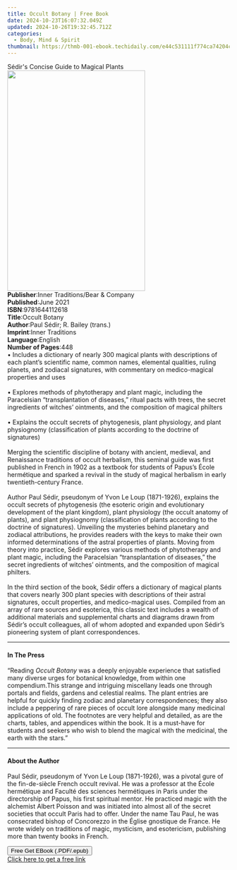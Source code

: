 ```yaml
---
title: Occult Botany | Free Book
date: 2024-10-23T16:07:32.049Z
updated: 2024-10-26T19:32:45.712Z
categories:
  - Body, Mind & Spirit
thumbnail: https://thmb-001-ebook.techidaily.com/e44c531111f774ca74204ccde9406dea9fb37cb90416126640bf3ba62fb2d790.jpg
---
```

<main id="book-container">
  <div class="flex flex-col">
    <div class="book-brief flex-1 py-6 px-4 sm:p-6 md:py-10 md:px-8">
      <!-- brief-->
      <div class="book-brief-main">Sédir's Concise Guide to Magical Plants</div>
    </div>
    <div
      class="book-meta-info flex-1 grid gap-4 col-start-1 col-end-3 row-start-1 sm:mb-6 sm:grid-cols-4 lg:gap-6 lg:col-start-2 lg:row-end-6 lg:row-span-6 lg:mb-0"
    >
      <div
        class="book-meta-info-left place-content-center mt-4 p-4 text-sm leading-6 col-start-2 col-span-2 dark:text-slate-400"
      >
        <img
          class="w-full h-500 object-cover rounded-lg sm:h-255 sm:col-span-2 lg:col-span-full"
          src="https://img-001-ebook.techidaily.com/bb69ac022ced66cd9f61e76163c4f863cbf7cc54f858ba7f5abd24a5ddff765b.jpg"
          alt=""
          width="312"
          height="500"
        />
      </div>
      <div
        class="book-meta-info-right mt-2 col-start-1 row-start-2 col-span-3 self-center"
      >
        <!-- meta data  -->
        <div class="flex flex-col px-4 md:px-8">
          <div class="flex-1">
            <strong>Publisher</strong>:<span class="px-2"
              >Inner Traditions/Bear &amp; Company</span
            >
          </div>
          <div class="flex-1">
            <strong>Published</strong>:<span class="px-2">June 2021</span>
          </div>
          <div class="flex-1">
            <strong>ISBN</strong>:<span class="px-2">9781644112618</span>
          </div>
          <div class="flex-1">
            <strong>Title</strong>:<span class="px-2">Occult Botany</span>
          </div>
          <div class="flex-1">
            <strong>Author</strong>:<span class="px-2"
              >Paul Sédir; R. Bailey (trans.)</span
            >
          </div>
          <div class="flex-1">
            <strong>Imprint</strong>:<span class="px-2">Inner Traditions</span>
          </div>
          <div class="flex-1">
            <strong>Language</strong>:<span class="px-2">English</span>
          </div>
          <div class="flex-1">
            <strong>Number of Pages</strong>:<span class="px-2">448</span>
          </div>
        </div>
      </div>
    </div>
    <div class="book-description flex-1 py-6 px-4 sm:p-6 md:py-10 md:px-8">
      <div class="book-description-main">
        <div accordion-content="" id="description">
          • Includes a dictionary of nearly 300 magical plants with descriptions
          of each plant’s scientific name, common names, elemental qualities,
          ruling planets, and zodiacal signatures, with commentary on
          medico-magical properties and uses <br /><br />• Explores methods of
          phytotherapy and plant magic, including the Paracelsian
          “transplantation of diseases,” ritual pacts with trees, the secret
          ingredients of witches’ ointments, and the composition of magical
          philters <br /><br />• Explains the occult secrets of phytogenesis,
          plant physiology, and plant physiognomy (classification of plants
          according to the doctrine of signatures) <br /><br />Merging the
          scientific discipline of botany with ancient, medieval, and
          Renaissance traditions of occult herbalism, this seminal guide was
          first published in French in 1902 as a textbook for students of
          Papus’s École hermétique and sparked a revival in the study of magical
          herbalism in early twentieth-century France. <br /><br />Author Paul
          Sédir, pseudonym of Yvon Le Loup (1871-1926), explains the occult
          secrets of phytogenesis (the esoteric origin and evolutionary
          development of the plant kingdom), plant physiology (the occult
          anatomy of plants), and plant physiognomy (classification of plants
          according to the doctrine of signatures). Unveiling the mysteries
          behind planetary and zodiacal attributions, he provides readers with
          the keys to make their own informed determinations of the astral
          properties of plants. Moving from theory into practice, Sédir explores
          various methods of phytotherapy and plant magic, including the
          Paracelsian “transplantation of diseases,” the secret ingredients of
          witches’ ointments, and the composition of magical philters.
          <br /><br />In the third section of the book, Sédir offers a
          dictionary of magical plants that covers nearly 300 plant species with
          descriptions of their astral signatures, occult properties, and
          medico-magical uses. Compiled from an array of rare sources and
          esoterica, this classic text includes a wealth of additional materials
          and supplemental charts and diagrams drawn from Sédir’s occult
          colleagues, all of whom adopted and expanded upon Sédir’s pioneering
          system of plant correspondences.
        </div>
        <div class="accordion-fader"></div>
      </div>
    </div>
    <div class="book-excerpts flex-1 py-6 px-4 sm:p-6 md:py-10 md:px-8">
      <!-- excerpts-->
      <div class="book-excerpts-main">
        <hr />
        <h4 class="placeholder placeholder-heading">
          <span>In The Press</span>
        </h4>
        <p>
          “Reading <i>Occult Botany</i> was a deeply enjoyable experience that
          satisfied many diverse urges for botanical knowledge, from within one
          compendium.This strange and intriguing miscellany leads one through
          portals and fields, gardens and celestial realms. The plant entries
          are helpful for quickly finding zodiac and planetary correspondences;
          they also include a peppering of rare pieces of occult lore alongside
          many medicinal applications of old. The footnotes are very helpful and
          detailed, as are the charts, tables, and appendices within the book.
          It is a must-have for students and seekers who wish to blend the
          magical with the medicinal, the earth with the stars.”
        </p>
      </div>
    </div>
    <div class="book-about-author flex-1 py-6 px-4 sm:p-6 md:py-10 md:px-8">
      <!-- about author-->
      <div class="book-main-author-main">
        <hr />
        <h4 class="placeholder placeholder-heading">
          <span>About the Author</span>
        </h4>
        <p>
          Paul Sédir, pseudonym of Yvon Le Loup (1871-1926), was a pivotal gure
          of the fin-de-siècle French occult revival. He was a professor at the
          École hermétique and Faculté des sciences hermétiques in Paris under
          the directorship of Papus, his first spiritual mentor. He practiced
          magic with the alchemist Albert Poisson and was initiated into almost
          all of the secret societies that occult Paris had to offer. Under the
          name Tau Paul, he was consecrated bishop of Concorezzo in the Église
          gnostique de France. He wrote widely on traditions of magic,
          mysticism, and esotericism, publishing more than twenty books in
          French.
        </p>
      </div>
    </div>
    <div class="book-free-get flex-1 py-6 px-4 sm:p-6 md:py-10 md:px-8">
      <button
        id="btn-free-get"
        class="bg-blue-500 hover:bg-blue-700 text-white font-bold py-2 px-4 rounded"
      >
        Free Get EBook (.PDF/.epub)
      </button>
      <div id="countdown-display" class="px-2 text-lg mt-2"></div>
      <a
        id="free-link"
        class="hidden bg-blue-500 hover:bg-blue-700 text-white font-bold py-2 px-4 rounded"
        href="https://www.ebooks.com/en-us/book/210133180/occult-botany/paul-s-dir/"
        target="_blank"
        >Click here to get a free link</a
      >
    </div>
    <script>
      let countdownTime = 0;
      let countdownInterval = null;
      document
        .getElementById('btn-free-get')
        .addEventListener('click', startCountdown);
      function startCountdown() {
        countdownTime = new Date().getTime() + 60000 * 3;
        countdownInterval = setInterval(updateCountdown, 1000);
        document.getElementById('btn-free-get').disabled = true;
        document
          .getElementById('btn-free-get')
          .classList.add('bg-gray-500', 'cursor-not-allowed');
      }
      function updateCountdown() {
        let currentTime = new Date().getTime();
        let timeLeft = countdownTime - currentTime;
        let secondsLeft = Math.floor(timeLeft / 1000);
        document.getElementById('countdown-display').innerHTML =
          `Remaining time: ${secondsLeft} seconds.`;
        if (secondsLeft <= 0) {
          clearInterval(countdownInterval);
          document.getElementById('btn-free-get').classList.add('hidden');
          document.getElementById('free-link').classList.remove('hidden');
          document.getElementById('countdown-display').innerHTML = '';
        }
      }
    </script>
  </div>
</main>

<ins class="adsbygoogle"
      style="display:block"
      data-ad-client="ca-pub-7571918770474297"
      data-ad-slot="8358498916"
      data-ad-format="auto"
      data-full-width-responsive="true"></ins>
    